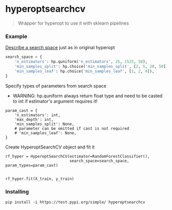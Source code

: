 # hyperoptsearchcv

> Wrapper for hyperopt to use it with sklearn pipelines

### Example
[Describe a search space](https://github.com/hyperopt/hyperopt/wiki/FMin#22-a-search-space-example-scikit-learn) just as in original hyperopt 
```python
search_space = {
    'n_estimators': hp.quniform('n_estimators', 25, 1525, 50),
    'min_samples_split': hp.choice('min_samples_split', [2, 5, 20, 50]),
    'min_samples_leaf': hp.choice('min_samples_leaf', [1, 2, 4]),
}
```
Specify types of parameters from search space
* WARNING: hp.quniform always return float type and need to be casted to int if estimator's argument requires it!

```
param_cast = {
    'n_estimators': int,
    'max_depth': int,
    'min_samples_split': None,
    # parameter can be omitted if cast is not required
    # 'min_samples_leaf': None,
}
```
Create HyperoptSearchCV object and fit it
```
rf_hyper = HyperoptSearchCV(estimator=RandomForestClassifier(),
                            search_space=search_space, param_types=param_cast)


rf_hyper.fit(X_train, y_train)
```

### Installing

```
pip install -i https://test.pypi.org/simple/ hyperoptsearchcv
```

